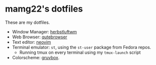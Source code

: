 # mamg22's dotfiles

These are my dotfiles.

* Window Manager: [herbstluftwm](https://github.com/herbstluftwm/herbstluftwm)
* Web Browser: [qutebrowser](https://github.com/qutebrowser/qutebrowser)
* Text editor: [neovim](https://github.com/neovim/neovim)
* Terminal emulator: `st`, using the `st-user` package from Fedora repos.
    * Running tmux on every terminal using my `tmux-launch` script
* Colorscheme: [gruvbox](https://github.com/gruvbox-community/gruvbox).
